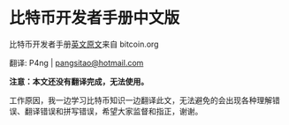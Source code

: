 # 比特币开发者手册中文版


比特币开发者手册[英文原文](https://bitcoin.org/en/developer-reference)来自 bitcoin.org

翻译: P4ng
| pangsitao@hotmail.com

**注意：本文还没有翻译完成，无法使用。**

工作原因，我一边学习比特币知识一边翻译此文，无法避免的会出现各种理解错误、翻译错误和拼写错误，希望大家监督和指正，谢谢。